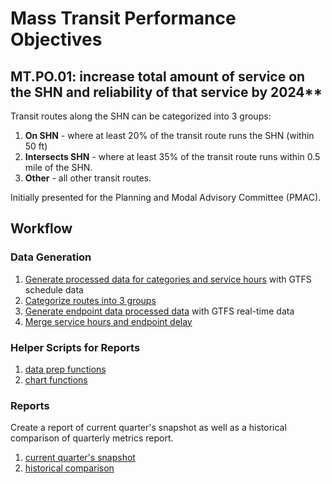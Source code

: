 # Mass Transit Performance Objectives

## MT.PO.01: increase total amount of service on the SHN and reliability of that service by 2024**

Transit routes along the SHN can be categorized into 3 groups:

1. **On SHN** - where at least 20% of the transit route runs the SHN (within 50 ft) 
1. **Intersects SHN** - where at least 35% of the transit route runs within 0.5 mile of the SHN.
1. **Other** - all other transit routes.


Initially presented for the Planning and Modal Advisory Committee (PMAC).

## Workflow
### Data Generation

1. [Generate processed data for categories and service hours](https://github.com/cal-itp/data-analyses/blob/main/quarterly_performance_objective/A1_generate_routes_on_shn_data.py) with GTFS schedule data
1. [Categorize routes into 3 groups](https://github.com/cal-itp/data-analyses/blob/main/quarterly_performance_objective/A2_categorize_routes.py)
1. [Generate endpoint data processed data](https://github.com/cal-itp/data-analyses/blob/main/quarterly_performance_objective/A3_generate_endpoint_delay.py) with GTFS real-time data
1. [Merge service hours and endpoint delay](https://github.com/cal-itp/data-analyses/blob/main/quarterly_performance_objective/A4_route_service_hours_delay.py)

### Helper Scripts for Reports
1. [data prep functions](https://github.com/cal-itp/data-analyses/blob/main/quarterly_performance_objective/B1_report_metrics.py)
1. [chart functions](https://github.com/cal-itp/data-analyses/blob/main/quarterly_performance_objective/B2_report_charts.py)

### Reports

Create a report of current quarter's snapshot as well as a historical comparison of quarterly metrics report.

1. [current quarter's snapshot](https://github.com/cal-itp/data-analyses/blob/main/quarterly_performance_objective/current_quarter_report.ipynb)
1. [historical comparison](https://github.com/cal-itp/data-analyses/blob/main/quarterly_performance_objective/historical_report.ipynb)